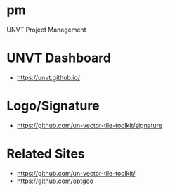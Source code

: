 # pm
UNVT Project Management

# UNVT Dashboard
* https://unvt.github.io/

# Logo/Signature
* https://github.com/un-vector-tile-toolkit/signature

# Related Sites
* https://github.com/un-vector-tile-toolkit/
* https://github.com/optgeo
